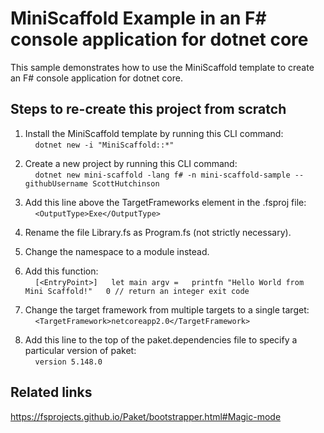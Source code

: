 # MiniScaffold Example in an F# console application for dotnet core

This sample demonstrates how to use the MiniScaffold template to create an F# console application for dotnet core.

## Steps to re-create this project from scratch

1. Install the MiniScaffold template by running this CLI command:  
    &nbsp;&nbsp;&nbsp;&nbsp;```dotnet new -i "MiniScaffold::*"```  

2. Create a new project by running this CLI command:  
    &nbsp;&nbsp;&nbsp;&nbsp;```dotnet new mini-scaffold -lang f# -n mini-scaffold-sample --githubUsername ScottHutchinson```  

3. Add this line above the TargetFrameworks element in the .fsproj file:  
    &nbsp;&nbsp;&nbsp;&nbsp;```<OutputType>Exe</OutputType>```  

4. Rename the file Library.fs as Program.fs (not strictly necessary).

5. Change the namespace to a module instead.

6. Add this function:  
    &nbsp;&nbsp;&nbsp;&nbsp;```[<EntryPoint>]  
    let main argv =  
        printfn "Hello World from Mini Scaffold!"  
        0 // return an integer exit code```  
7. Change the target framework from multiple targets to a single target:  
    &nbsp;&nbsp;&nbsp;&nbsp;```<TargetFramework>netcoreapp2.0</TargetFramework>```  

8. Add this line to the top of the paket.dependencies file to specify a particular version of paket:  
    &nbsp;&nbsp;&nbsp;&nbsp;```version 5.148.0```  

## Related links  

https://fsprojects.github.io/Paket/bootstrapper.html#Magic-mode

